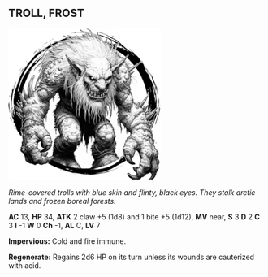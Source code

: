 ## TROLL, FROST

![](images/troll-frost.webp)

_Rime-covered trolls with blue skin and flinty, black eyes. They stalk arctic lands and frozen boreal forests._

**AC** 13, **HP** 34, **ATK** 2 claw +5 (1d8) and 1 bite +5 (1d12), **MV** near, **S** 3 **D** 2 **C** 3 **I** -1 **W** 0 **Ch** -1, **AL** C, **LV** 7

**Impervious:** Cold and fire immune.

**Regenerate:** Regains 2d6 HP on its turn unless its wounds are cauterized with acid.

